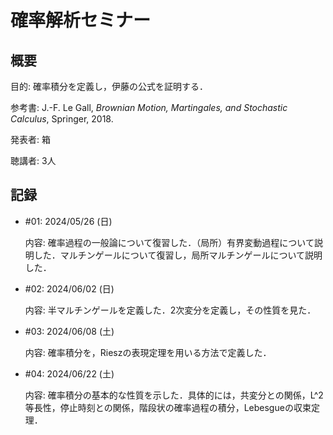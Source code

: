 # 確率解析セミナー

## 概要

目的: 確率積分を定義し，伊藤の公式を証明する．

参考書: J.-F. Le Gall, *Brownian Motion, Martingales, and Stochastic Calculus*, Springer, 2018.

発表者: 箱

聴講者: 3人

## 記録

- \#01: 2024/05/26 (日)

  内容: 確率過程の一般論について復習した．（局所）有界変動過程について説明した．マルチンゲールについて復習し，局所マルチンゲールについて説明した．

- \#02: 2024/06/02 (日)

  内容: 半マルチンゲールを定義した．2次変分を定義し，その性質を見た．

- \#03: 2024/06/08 (土)

  内容: 確率積分を，Rieszの表現定理を用いる方法で定義した．

- \#04: 2024/06/22 (土)

  内容: 確率積分の基本的な性質を示した．具体的には，共変分との関係，L^2等長性，停止時刻との関係，階段状の確率過程の積分，Lebesgueの収束定理．
